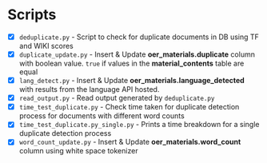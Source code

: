 # Scripts

- [X] ```deduplicate.py``` - Script to check for duplicate documents in DB using TF and WIKI scores
- [X] ```duplicate_update.py``` - Insert & Update <b>oer_materials.duplicate</b> column with boolean value. ``` true ``` if values in the <b>material_contents</b> table are equal
- [X] ```lang_detect.py``` - Insert & Update <b>oer_materials.language_detected</b> with results from the language API hosted.
- [X] ```read_output.py``` - Read output generated by ```deduplicate.py```
- [X] ```time_test_duplicate.py``` - Check time taken for duplicate detection process for documents with different word counts
- [X] ```time_test_duplicate.py_single.py``` - Prints a time breakdown for a single duplicate detection process
- [X] ```word_count_update.py``` - Insert & Update <b> oer_materials.word_count</b> column using white space tokenizer
